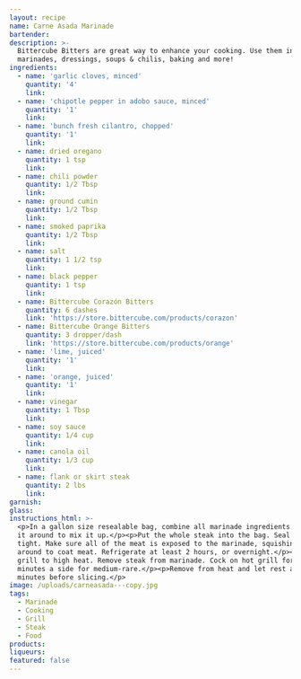 ```yaml
---
layout: recipe
name: Carne Asada Marinade
bartender:
description: >-
  Bittercube Bitters are great way to enhance your cooking. Use them in
  marinades, dressings, soups & chilis, baking and more!
ingredients:
  - name: 'garlic cloves, minced'
    quantity: '4'
    link:
  - name: 'chipotle pepper in adobo sauce, minced'
    quantity: '1'
    link:
  - name: 'bunch fresh cilantro, chopped'
    quantity: '1'
    link:
  - name: dried oregano
    quantity: 1 tsp
    link:
  - name: chili powder
    quantity: 1/2 Tbsp
    link:
  - name: ground cumin
    quantity: 1/2 Tbsp
    link:
  - name: smoked paprika
    quantity: 1/2 Tbsp
    link:
  - name: salt
    quantity: 1 1/2 tsp
    link:
  - name: black pepper
    quantity: 1 tsp
    link:
  - name: Bittercube Corazón Bitters
    quantity: 6 dashes
    link: 'https://store.bittercube.com/products/corazon'
  - name: Bittercube Orange Bitters
    quantity: 3 dropper/dash
    link: 'https://store.bittercube.com/products/orange'
  - name: 'lime, juiced'
    quantity: '1'
    link:
  - name: 'orange, juiced'
    quantity: '1'
    link:
  - name: vinegar
    quantity: 1 Tbsp
    link:
  - name: soy sauce
    quantity: 1/4 cup
    link:
  - name: canola oil
    quantity: 1/3 cup
    link:
  - name: flank or skirt steak
    quantity: 2 lbs
    link:
garnish:
glass:
instructions_html: >-
  <p>In a gallon size resealable bag, combine all marinade ingredients. Squeeze
  it around to mix it up.</p><p>Put the whole steak into the bag. Seal it up
  tight. Make sure all of the meat is exposed to the marinade, squishing the bag
  around to coat meat. Refrigerate at least 2 hours, or overnight.</p><p>Heat
  grill to high heat. Remove steak from marinade. Cock on hot grill for 3-4
  minutes a side for medium-rare.</p><p>Remove from heat and let rest a few
  minutes before slicing.</p>
image: /uploads/carneasada---copy.jpg
tags:
  - Marinade
  - Cooking
  - Grill
  - Steak
  - Food
products:
liqueurs:
featured: false
---
```


